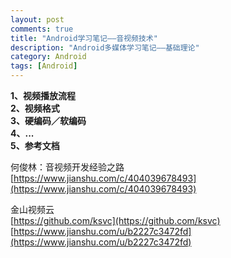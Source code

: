 ```yaml
---
layout: post
comments: true
title: "Android学习笔记——音视频技术"
description: "Android多媒体学习笔记——基础理论"
category: Android
tags: [Android]
---
```



**1、视频播放流程**    
**2、视频格式**    
**3、硬编码／软编码**    
**4、...**    
**5、参考文档**    


何俊林：音视频开发经验之路     
[https://www.jianshu.com/c/404039678493](https://www.jianshu.com/c/404039678493)

金山视频云    
[https://github.com/ksvc](https://github.com/ksvc)    
[https://www.jianshu.com/u/b2227c3472fd](https://www.jianshu.com/u/b2227c3472fd)    


